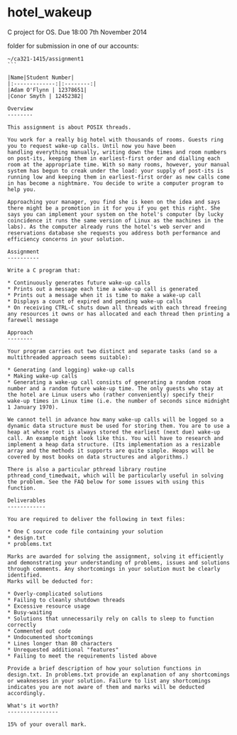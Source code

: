 hotel_wakeup
============

C project for OS. Due 18:00 7th November 2014

folder for submission in one of our accounts:

````
~/ca321-1415/assignment1
```

|Name|Student Number|
|:-------------:|:--------:|
|Adam O'Flynn | 12378651|
|Conor Smyth | 12452382|

Overview
--------

This assignment is about POSIX threads.

You work for a really big hotel with thousands of rooms. Guests ring you to request wake-up calls. Until now you have been 
handling everything manually, writing down the times and room numbers on post-its, keeping them in earliest-first order and dialling each room at the appropriate time. With so many rooms, however, your manual system has begun to creak under the load: your supply of post-its is running low and keeping them in earliest-first order as new calls come in has become a nightmare. You decide to write a computer program to help you.

Approaching your manager, you find she is keen on the idea and says there might be a promotion in it for you if you get this right. She says you can implement your system on the hotel's computer (by lucky coincidence it runs the same version of Linux as the machines in the labs). As the computer already runs the hotel's web server and reservations database she requests you address both performance and efficiency concerns in your solution.

Assignment
----------

Write a C program that:

* Continuously generates future wake-up calls
* Prints out a message each time a wake-up call is generated
* Prints out a message when it is time to make a wake-up call
* Displays a count of expired and pending wake-up calls
* On receiving CTRL-C shuts down all threads with each thread freeing any resources it owns or has allocated and each thread then printing a farewell message

Approach
--------

Your program carries out two distinct and separate tasks (and so a multithreaded approach seems suitable):

* Generating (and logging) wake-up calls
* Making wake-up calls
* Generating a wake-up call consists of generating a random room number and a random future wake-up time. The only guests who stay at the hotel are Linux users who (rather conveniently) specify their wake-up times in Linux time (i.e. the number of seconds since midnight 1 January 1970).

We cannot tell in advance how many wake-up calls will be logged so a dynamic data structure must be used for storing them. You are to use a heap at whose root is always stored the earliest (next due) wake-up call. An example might look like this. You will have to research and implement a heap data structure. (Its implementation as a resizable array and the methods it supports are quite simple. Heaps will be covered by most books on data structures and algorithms.)

There is also a particular pthread library routine pthread_cond_timedwait, which will be particularly useful in solving the problem. See the FAQ below for some issues with using this function.

Deliverables
------------

You are required to deliver the following in text files:

* One C source code file containing your solution
* design.txt
* problems.txt

Marks are awarded for solving the assignment, solving it efficiently and demonstrating your understanding of problems, issues and solutions through comments. Any shortcomings in your solution must be clearly identified. 
Marks will be deducted for:

* Overly-complicated solutions
* Failing to cleanly shutdown threads
* Excessive resource usage
* Busy-waiting
* Solutions that unnecessarily rely on calls to sleep to function correctly
* Commented out code
* Undocumented shortcomings
* Lines longer than 80 characters
* Unrequested additional "features"
* Failing to meet the requirements listed above

Provide a brief description of how your solution functions in design.txt. In problems.txt provide an explanation of any shortcomings or weaknesses in your solution. Failure to list any shortcomings indicates you are not aware of them and marks will be deducted accordingly.

What's it worth?
----------------

15% of your overall mark.
